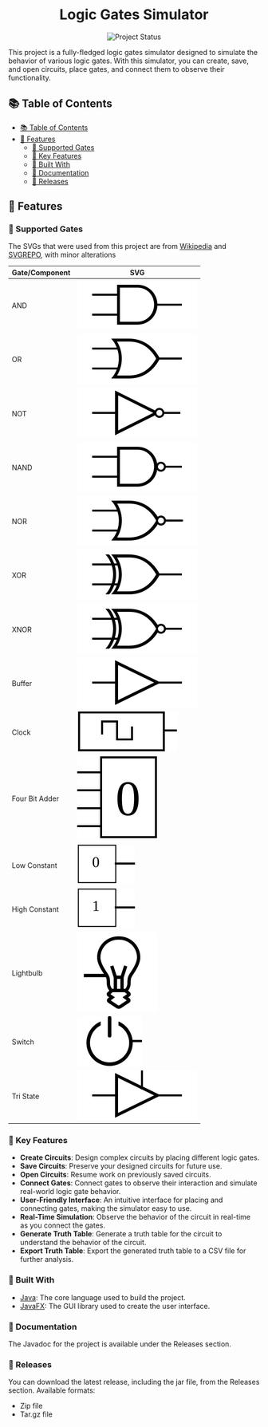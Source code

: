 <h1 align="center">Logic Gates Simulator</h1>
<div align="center">
   <img src="https://img.shields.io/badge/project_status-complete-31c452?style=for-the-badge" alt="Project Status" />
</div>

This project is a fully-fledged logic gates simulator designed to simulate the behavior of various logic gates. With this simulator, you can create, save, and open circuits, place gates, and connect them to observe their functionality.

## 📚 Table of Contents

-  [📚 Table of Contents](#-table-of-contents)
-  [🎯 Features](#-features)
   -  [🔌 Supported Gates](#-supported-gates)
   -  [🌟 Key Features](#-key-features)
   -  [🧰 Built With](#-built-with)
   -  [📖 Documentation](#-documentation)
   -  [🚀 Releases](#-releases)

## 🎯 Features

### 🔌 Supported Gates

The SVGs that were used from this project are from [Wikipedia](https://en.wikipedia.org/wiki/Logic_gate) and [SVGREPO](https://www.svgrepo.com/), with minor alterations

| Gate/Component | SVG                                                                                  |
| -------------- | ------------------------------------------------------------------------------------ |
| AND            | ![AND](src/main/resources/com/paperturtle/AND_ANSI_Labelled.svg)                     |
| OR             | ![OR](src/main/resources/com/paperturtle/OR_ANSI_Labelled.svg)                       |
| NOT            | ![NOT](src/main/resources/com/paperturtle/NOT_ANSI_Labelled.svg)                     |
| NAND           | ![NAND](src/main/resources/com/paperturtle/NAND_ANSI_Labelled.svg)                   |
| NOR            | ![NOR](src/main/resources/com/paperturtle/NOR_ANSI_Labelled.svg)                     |
| XOR            | ![XOR](src/main/resources/com/paperturtle/XOR_ANSI_Labelled.svg)                     |
| XNOR           | ![XNOR](src/main/resources/com/paperturtle/XNOR_ANSI_Labelled.svg)                   |
| Buffer         | ![Buffer](src/main/resources/com/paperturtle/BUFFER_ANSI_Labelled.svg)               |
| Clock          | ![Clock](src/main/resources/com/paperturtle/CLOCK_ANSI_Labelled.svg)                 |
| Four Bit Adder | ![Four Bit Adder](src/main/resources/com/paperturtle/FOURBITDIGIT_ANSI_Labelled.svg) |
| Low Constant   | ![Low Constant](src/main/resources/com/paperturtle/LOWCONSTANT_ANSI_Labelled.svg)    |
| High Constant  | ![High Constant](src/main/resources/com/paperturtle/HIGHCONSTANT_ANSI_Labelled.svg)  |
| Lightbulb      | ![Lightbulb](src/main/resources/com/paperturtle/LIGHTBULB_ANSI_Labelled.svg)         |
| Switch         | ![Switch](src/main/resources/com/paperturtle/SWITCH_ANSI_Labelled.svg)               |
| Tri State      | ![Tri State](src/main/resources/com/paperturtle/TRISTATE_ANSI_Labelled.svg)          |

### 🌟 Key Features

-  **Create Circuits**: Design complex circuits by placing different logic gates.
-  **Save Circuits**: Preserve your designed circuits for future use.
-  **Open Circuits**: Resume work on previously saved circuits.
-  **Connect Gates**: Connect gates to observe their interaction and simulate real-world logic gate behavior.
-  **User-Friendly Interface**: An intuitive interface for placing and connecting gates, making the simulator easy to use.
-  **Real-Time Simulation**: Observe the behavior of the circuit in real-time as you connect the gates.
-  **Generate Truth Table**: Generate a truth table for the circuit to understand the behavior of the circuit.
-  **Export Truth Table**: Export the generated truth table to a CSV file for further analysis.

### 🧰 Built With

-  [Java](https://www.java.com/en/): The core language used to build the project.
-  [JavaFX](https://openjfx.io/): The GUI library used to create the user interface.

### 📖 Documentation

The Javadoc for the project is available under the Releases section.

### 🚀 Releases

You can download the latest release, including the jar file, from the Releases section. Available formats:

-  Zip file
-  Tar.gz file
